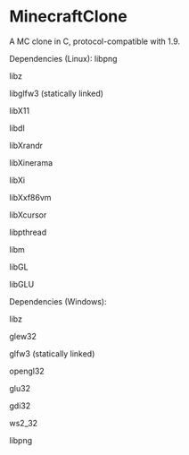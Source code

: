 # MinecraftClone
A MC clone in C, protocol-compatible with 1.9.

Dependencies (Linux): 
libpng

libz

libglfw3 (statically linked)

libX11

libdl

libXrandr

libXinerama

libXi

libXxf86vm

libXcursor

libpthread

libm

libGL

libGLU



Dependencies (Windows): 

libz

glew32

glfw3 (statically linked)

opengl32

glu32

gdi32

ws2_32

libpng
